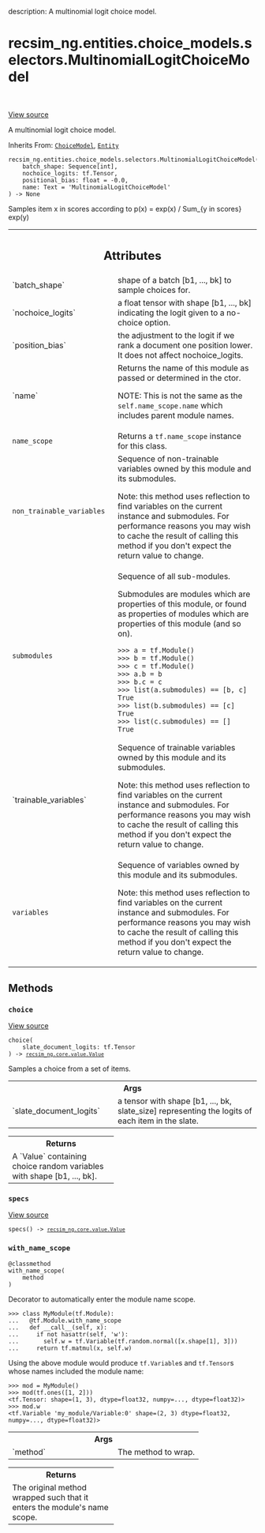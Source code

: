 description: A multinomial logit choice model.

<div itemscope itemtype="http://developers.google.com/ReferenceObject">
<meta itemprop="name" content="recsim_ng.entities.choice_models.selectors.MultinomialLogitChoiceModel" />
<meta itemprop="path" content="Stable" />
<meta itemprop="property" content="__init__"/>
<meta itemprop="property" content="choice"/>
<meta itemprop="property" content="specs"/>
<meta itemprop="property" content="with_name_scope"/>
</div>

# recsim_ng.entities.choice_models.selectors.MultinomialLogitChoiceModel

<!-- Insert buttons and diff -->

<table class="tfo-notebook-buttons tfo-api nocontent" align="left">

</table>

<a target="_blank" href="https://github.com/google-research/recsim_ng/tree/master/recsim_ng/entities/choice_models/selectors.py">View
source</a>

A multinomial logit choice model.

Inherits From:
[`ChoiceModel`](../../../../recsim_ng/entities/choice_models/selectors/ChoiceModel.md),
[`Entity`](../../../../recsim_ng/lib/tensorflow/entity/Entity.md)

<pre class="devsite-click-to-copy prettyprint lang-py tfo-signature-link">
<code>recsim_ng.entities.choice_models.selectors.MultinomialLogitChoiceModel(
    batch_shape: Sequence[int],
    nochoice_logits: tf.Tensor,
    positional_bias: float = -0.0,
    name: Text = &#x27;MultinomialLogitChoiceModel&#x27;
) -> None
</code></pre>

<!-- Placeholder for "Used in" -->

Samples item x in scores according to p(x) = exp(x) / Sum_{y in scores} exp(y)

<!-- Tabular view -->

 <table class="responsive fixed orange">
<colgroup><col width="214px"><col></colgroup>
<tr><th colspan="2"><h2 class="add-link">Attributes</h2></th></tr>

<tr> <td> `batch_shape` </td> <td> shape of a batch [b1, ..., bk] to sample
choices for. </td> </tr><tr> <td> `nochoice_logits` </td> <td> a float tensor
with shape [b1, ..., bk] indicating the logit given to a no-choice option. </td>
</tr><tr> <td> `position_bias` </td> <td> the adjustment to the logit if we rank
a document one position lower. It does not affect nochoice_logits. </td>
</tr><tr> <td> `name` </td> <td> Returns the name of this module as passed or
determined in the ctor.

NOTE: This is not the same as the `self.name_scope.name` which includes parent
module names. </td> </tr><tr> <td> `name_scope` </td> <td> Returns a
`tf.name_scope` instance for this class. </td> </tr><tr> <td>
`non_trainable_variables` </td> <td> Sequence of non-trainable variables owned
by this module and its submodules.

Note: this method uses reflection to find variables on the current instance and
submodules. For performance reasons you may wish to cache the result of calling
this method if you don't expect the return value to change. </td> </tr><tr> <td>
`submodules` </td> <td> Sequence of all sub-modules.

Submodules are modules which are properties of this module, or found as
properties of modules which are properties of this module (and so on).

```
>>> a = tf.Module()
>>> b = tf.Module()
>>> c = tf.Module()
>>> a.b = b
>>> b.c = c
>>> list(a.submodules) == [b, c]
True
>>> list(b.submodules) == [c]
True
>>> list(c.submodules) == []
True
```

</td> </tr><tr> <td> `trainable_variables` </td> <td> Sequence of trainable
variables owned by this module and its submodules.

Note: this method uses reflection to find variables on the current instance and
submodules. For performance reasons you may wish to cache the result of calling
this method if you don't expect the return value to change. </td> </tr><tr> <td>
`variables` </td> <td> Sequence of variables owned by this module and its
submodules.

Note: this method uses reflection to find variables on the current instance
and submodules. For performance reasons you may wish to cache the result
of calling this method if you don't expect the return value to change.
</td>
</tr>
</table>

## Methods

<h3 id="choice"><code>choice</code></h3>

<a target="_blank" href="https://github.com/google-research/recsim_ng/tree/master/recsim_ng/entities/choice_models/selectors.py">View
source</a>

<pre class="devsite-click-to-copy prettyprint lang-py tfo-signature-link">
<code>choice(
    slate_document_logits: tf.Tensor
) -> <a href="../../../../recsim_ng/core/value/Value.md"><code>recsim_ng.core.value.Value</code></a>
</code></pre>

Samples a choice from a set of items.

<!-- Tabular view -->

 <table class="responsive fixed orange">
<colgroup><col width="214px"><col></colgroup>
<tr><th colspan="2">Args</th></tr>

<tr>
<td>
`slate_document_logits`
</td>
<td>
a tensor with shape [b1, ..., bk, slate_size]
representing the logits of each item in the slate.
</td>
</tr>
</table>

<!-- Tabular view -->

 <table class="responsive fixed orange">
<colgroup><col width="214px"><col></colgroup>
<tr><th colspan="2">Returns</th></tr>
<tr class="alt">
<td colspan="2">
A `Value` containing choice random variables with shape [b1, ..., bk].
</td>
</tr>

</table>

<h3 id="specs"><code>specs</code></h3>

<a target="_blank" href="https://github.com/google-research/recsim_ng/tree/master/recsim_ng/entities/choice_models/selectors.py">View
source</a>

<pre class="devsite-click-to-copy prettyprint lang-py tfo-signature-link">
<code>specs() -> <a href="../../../../recsim_ng/core/value/Value.md"><code>recsim_ng.core.value.Value</code></a>
</code></pre>

<h3 id="with_name_scope"><code>with_name_scope</code></h3>

<pre class="devsite-click-to-copy prettyprint lang-py tfo-signature-link">
<code>@classmethod</code>
<code>with_name_scope(
    method
)
</code></pre>

Decorator to automatically enter the module name scope.

```
>>> class MyModule(tf.Module):
...   @tf.Module.with_name_scope
...   def __call__(self, x):
...     if not hasattr(self, 'w'):
...       self.w = tf.Variable(tf.random.normal([x.shape[1], 3]))
...     return tf.matmul(x, self.w)
```

Using the above module would produce `tf.Variable`s and `tf.Tensor`s whose names
included the module name:

```
>>> mod = MyModule()
>>> mod(tf.ones([1, 2]))
<tf.Tensor: shape=(1, 3), dtype=float32, numpy=..., dtype=float32)>
>>> mod.w
<tf.Variable 'my_module/Variable:0' shape=(2, 3) dtype=float32,
numpy=..., dtype=float32)>
```

<!-- Tabular view -->

 <table class="responsive fixed orange">
<colgroup><col width="214px"><col></colgroup>
<tr><th colspan="2">Args</th></tr>

<tr>
<td>
`method`
</td>
<td>
The method to wrap.
</td>
</tr>
</table>

<!-- Tabular view -->

 <table class="responsive fixed orange">
<colgroup><col width="214px"><col></colgroup>
<tr><th colspan="2">Returns</th></tr>
<tr class="alt">
<td colspan="2">
The original method wrapped such that it enters the module's name scope.
</td>
</tr>

</table>

